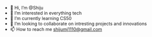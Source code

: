 - 👋 Hi, I’m @Shiju
- 👀 I’m interested in everything tech
- 🌱 I’m currently learning CS50
- 💞️ I’m looking to collaborate on intresting projects and innovations
- 📫 How to reach me shijumj1110@gmail.com

<!---
Shijumj1110/Shijumj1110 is a ✨ special ✨ repository because its `README.md` (this file) appears on your GitHub profile.
You can click the Preview link to take a look at your changes.
--->
